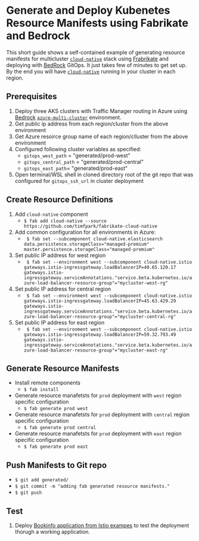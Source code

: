 # Generate and Deploy Kubenetes Resource Manifests using Fabrikate and Bedrock

This short guide shows a self-contained example of generating resource manifests for multicluster [`cloud-native`](https://github.com/timfpark/fabrikate-cloud-native/) stack using [Frabrikate](https://github.com/Microsoft/fabrikate) and deploying with [BedRock](https://github.com/Microsoft/bedrock) GitOps. It just takes few of minutes to get set up. By the end you will have [`cloud-native`](https://github.com/timfpark/fabrikate-cloud-native/) running in your cluster in each region.


## Prerequisites

1. Deploy three AKS clusters with Traffic Manager routing in Azure using [Bedrock](https://github.com/Microsoft/bedrock) [`azure-multi-cluster`](https://github.com/Microsoft/bedrock/tree/master/cluster/environments/azure-multiple-clusters) environment.
2. Get public ip address from each region/cluster from the above environment
3. Get Azure resoirce group name of each region/clluster from the above environment
4. Configured following cluster variables as specified:
    - `gitops_west_path` = "generated/prod-west"
    - `gitops_central_path` = "generated/prod-central"
    - `gitops_east_path`= "generated/prod-east"
4. Open terminal/WSL shell in cloned directory root of the git repo that was configured for `gitops_ssh_url` in cluster deployment

## Create Resource Definitions
1. Add `cloud-native` component
    - `$ fab add cloud-native --source https://github.com/timfpark/fabrikate-cloud-native`
2. Add common configuration for all environments in Azure:
    - ` $ fab set --subcomponent cloud-native.elasticsearch data.persistence.storageClass="managed-premium" master.persistence.storageClass="managed-premium"`
3. Set public IP address for west region 
    - ` $ fab set --environment west --subcomponent cloud-native.istio gateways.istio-ingressgateway.loadBalancerIP=40.65.120.17 gateways.istio-ingressgateway.serviceAnnotations."service.beta.kubernetes.io/azure-load-balancer-resource-group"="mycluster-west-rg"`
4. Set public IP address for central region 
    - ` $ fab set --environment west --subcomponent cloud-native.istio gateways.istio-ingressgateway.loadBalancerIP=45.63.429.29 gateways.istio-ingressgateway.serviceAnnotations."service.beta.kubernetes.io/azure-load-balancer-resource-group"="mycluster-central-rg"`
5. Set public IP address for east region 
    - ` $ fab set --environment west --subcomponent cloud-native.istio gateways.istio-ingressgateway.loadBalancerIP=59.32.793.49 gateways.istio-ingressgateway.serviceAnnotations."service.beta.kubernetes.io/azure-load-balancer-resource-group"="mycluster-east-rg"`

## Generate Resource Manifests
* Install remote components
    - `$ fab install`
* Generate resource manafetsts for `prod` deployment with `west` region specific configuration
    - `$ fab generate prod west`
* Generate resource manafetsts for `prod` deployment with `central` region specific configuration
    - `$ fab generate prod central`
* Generate resource manafetsts for `prod` deployment with `east` region specific configuration
    - `$ fab generate prod east`

## Push Manifests to Git repo
* `$ git add generated/`
* `$ git commit -m "adding fab generated resource manifests."`
* `$ git push`

## Test
1. Deploy [Bookinfo application from Istio exampes](
https://istio.io/docs/examples/bookinfo/) to test the deployment thorugh a working application.

